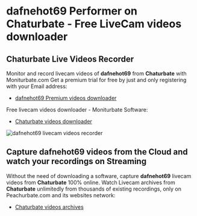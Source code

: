 # dafnehot69 Performer on Chaturbate - Free LiveCam videos downloader

## Chaturbate Live Videos Recorder

Monitor and record livecam videos of **dafnehot69** from **Chaturbate** with Moniturbate.com
Get a premium trial for free by just and only registering with your Email address:
* [dafnehot69 Premium videos downloader](https://moniturbate.com/request-demo-licence-key.html)

Free livecam videos downloader - Moniturbate Software:
* [Chaturbate videos downloader](https://moniturbate.com/moniturbate-download-software.html)

![dafnehot69 livecam videos recorder](https://peachurnet.com/templates/moniturbate-software.png)


## Capture dafnehot69 videos from the Cloud and watch your recordings on Streaming

Without the need of downloading a software, capture **dafnehot69** livecam videos from **Chaturbate** 100% online.
Watch Livecam archives from **Chaturbate** unlimitedly from thousands of existing recordings, only on Peachurbate.com and its websites network:
* [Chaturbate videos archives](https://peachurnet.com/)